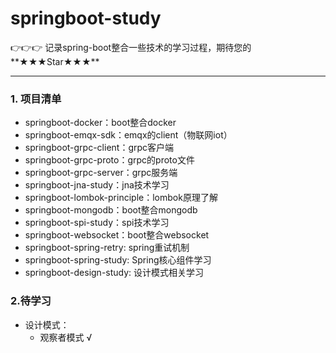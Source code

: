 # springboot-study

👉👉👉 记录spring-boot整合一些技术的学习过程，期待您的**★★★Star★★★**

---

### 1. 项目清单

* springboot-docker：boot整合docker
* springboot-emqx-sdk：emqx的client（物联网iot）
* springboot-grpc-client：grpc客户端
* springboot-grpc-proto：grpc的proto文件
* springboot-grpc-server：grpc服务端
* springboot-jna-study：jna技术学习
* springboot-lombok-principle：lombok原理了解
* springboot-mongodb：boot整合mongodb
* springboot-spi-study：spi技术学习
* springboot-websocket：boot整合websocket
* springboot-spring-retry: spring重试机制
* springboot-spring-study: Spring核心组件学习
* springboot-design-study: 设计模式相关学习

### 2.待学习

* 设计模式：
    * 观察者模式 √
  

